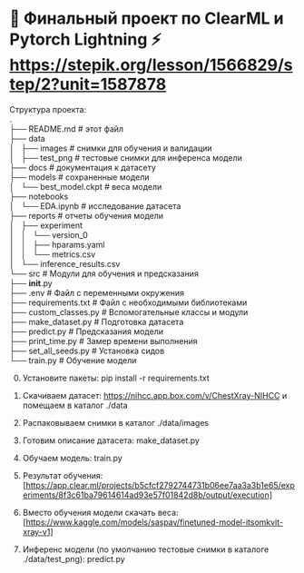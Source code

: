 # 🤖 Финальный проект по ClearML и Pytorch Lightning ⚡ https://stepik.org/lesson/1566829/step/2?unit=1587878

Структура проекта:  
.  
├── README.md      		# этот файл  
├── data  
│       ├── images     		# снимки для обучения и валидации  
│       ├── test_png   		# тестовые снимки для инференса модели  
├── docs           		# документация к датасету  
├── models         		# сохраненные модели  
│   └── best_model.ckpt		# веса модели  
├── notebooks  
│   └── EDA.ipynb  		# исследование датасета  
├── reports        		# отчеты обучения модели  
│   ├── experiment  
│   │   └── version_0  
│   │       ├── hparams.yaml  
│   │       └── metrics.csv  
│   └── inference_results.csv  
└── src                         # Модули для обучения и предсказания  
    ├── __init__.py  
    ├── .env                    # Файл с переменными окружения  
    ├── requirements.txt        # Файл с необходимыми библиотеками  
    ├── custom_classes.py       # Вспомогательные классы и модули  
    ├── make_dataset.py         # Подготовка датасета  
    ├── predict.py              # Предсказания модели  
    ├── print_time.py           # Замер времени выполнения  
    ├── set_all_seeds.py        # Установка сидов  
    └── train.py                # Обучение модели  
 
0. Установите пакеты: pip install -r requirements.txt

1. Скачиваем датасет: https://nihcc.app.box.com/v/ChestXray-NIHCC и помещаем в каталог ./data 

2. Распаковываем снимки в каталог ./data/images
  
3. Готовим описание датасета: make_dataset.py

4. Обучаем модель: train.py 

5. Результат обучения: [https://app.clear.ml/projects/b5cfcf2792744731b06ee7aa3a3b1e65/experiments/8f3c61ba79614614ad93e57f01842d8b/output/execution]

6. Вместо обучения модели скачать веса: [https://www.kaggle.com/models/saspav/finetuned-model-itsomkvit-xray-v1]

7. Инференс модели (по умолчанию тестовые снимки в каталоге ./data/test_png): predict.py
